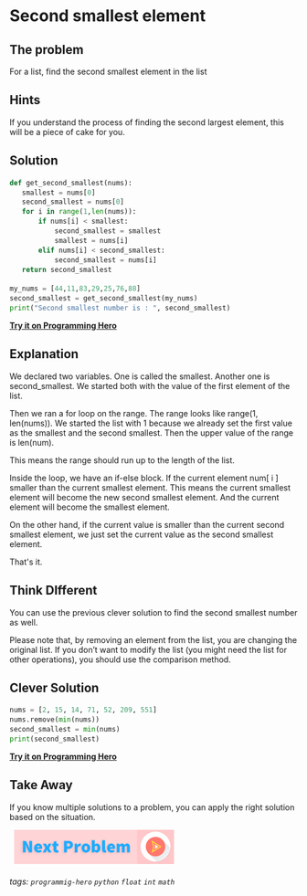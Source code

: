 
# Second smallest element

## The problem
For a list, find the second smallest element in the list

## Hints 
If you understand the process of finding the second largest element, this will be a piece of cake for you.

## Solution
```python
def get_second_smallest(nums):
   smallest = nums[0]
   second_smallest = nums[0]
   for i in range(1,len(nums)):
       if nums[i] < smallest:
           second_smallest = smallest
           smallest = nums[i]
       elif nums[i] < second_smallest:
           second_smallest = nums[i]
   return second_smallest
 
my_nums = [44,11,83,29,25,76,88]
second_smallest = get_second_smallest(my_nums)
print("Second smallest number is : ", second_smallest)
```
**[Try it on Programming Hero](https://play.google.com/store/apps/details?id=com.learnprogramming.codecamp)**

## Explanation
We declared two variables. One is called the smallest. Another one is second_smallest. We started both with the value of the first element of the list. 

Then we ran a for loop on the range. The range looks like range(1, len(nums)). We started the list with 1 because we already set the first value as the smallest and the second smallest. Then the upper value of the range is len(num). 

This means the range should run up to the length of the list. 

Inside the loop, we have an if-else block. If the current element num[ i ] smaller than the current smallest element. This means the current smallest element will become the new second smallest element. And the current element will become the smallest element. 

On the other hand, if the current value is smaller than the current second smallest element, we just set the current value as the second smallest element. 

That's it.

## Think DIfferent

You can use the previous clever solution to find the second smallest number as well. 

Please note that, by removing an element from the list, you are changing the original list. If you don’t want to modify the list (you might need the list for other operations), you should use the comparison method. 

## Clever Solution

```python
nums = [2, 15, 14, 71, 52, 209, 551]
nums.remove(min(nums))
second_smallest = min(nums)
print(second_smallest)
```

**[Try it on Programming Hero](https://play.google.com/store/apps/details?id=com.learnprogramming.codecamp)**

## Take Away
If you know multiple solutions to a problem, you can apply the right solution based on the situation.

&nbsp;
[![Next Page](../assets/next-button.png)](Remove-duplicate-Chars.md)
&nbsp;

###### tags: `programmig-hero` `python` `float` `int` `math`

